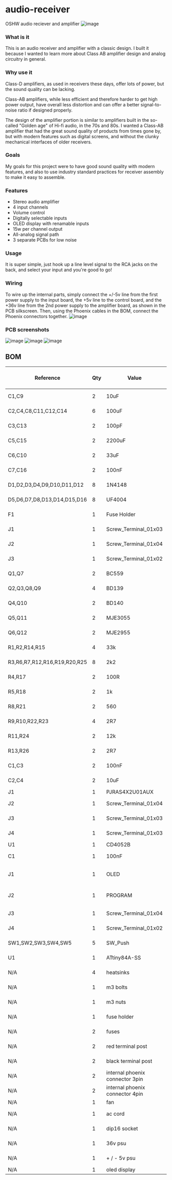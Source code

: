 # audio-receiver
OSHW audio reciever and amplifier
![image](https://github.com/user-attachments/assets/8662795f-7402-4097-a7a3-fefd9720c8e1)




### What is it
This is an audio receiver and amplifier with a classic design. I built it because I wanted to learn more about Class AB amplifier design and analog circuitry in general.

### Why use it
Class-D amplifiers, as used in receivers these days, offer lots of power, but the sound quality can be lacking.

Class-AB amplifiers, while less efficient and therefore harder to get high power output, have overall less distortion and can offer a better signal-to-noise ratio if designed properly.

The design of the amplifier portion is similar to amplifiers built in the so-called "Golden age" of Hi-fi audio, in the 70s and 80s. I wanted a Class-AB amplifier that had the great sound quality of products from times gone by, but with modern features such as digital screens, and without the clunky mechanical interfaces of older receivers.

### Goals
My goals for this project were to have good sound quality with modern features, and also to use industry standard practices for receiver assembly to make it easy to assemble.

### Features
 - Stereo audio amplifier
 - 4 input channels
 - Volume control
 - Digitally selectable inputs
 - OLED display with renamable inputs
 - 15w per channel output
 - All-analog signal path
 - 3 separate PCBs for low noise

### Usage
It is super simple, just hook up a line level signal to the RCA jacks on the back, and select your input and you're good to go!

### Wiring
To wire up the internal parts, simply connect the +/-5v line from the first power supply to the input board, the +5v line to the control board, and the +36v line from the 2nd power supply to the amplifier board, as shown in the PCB silkscreen. Then, using the Phoenix cables in the BOM, connect the Phoenix connectors together. 
![image](https://github.com/user-attachments/assets/c0c744b8-105f-4ebf-ae21-315923edc48e)


### PCB screenshots
![image](https://github.com/user-attachments/assets/5a289160-5d17-4d67-b57a-a452f3fbccd6)
![image](https://github.com/user-attachments/assets/708e6c93-590d-4da3-956e-3690656630c5)
![image](https://github.com/user-attachments/assets/b07cf53d-5b73-4520-8fc8-490e1c298acb)


## BOM
| Reference                    | Qty | Value                           | DNP | Exclude from BOM  | Exclude from Board | Footprint                                                                           | Datasheet                                                                                                                      | Mouser URL                                                                                                                              | Mouser PN            |
| ---------------------------- | --- | ------------------------------- | --- | ----------------- | ------------------ | ----------------------------------------------------------------------------------- | ------------------------------------------------------------------------------------------------------------------------------ | --------------------------------------------------------------------------------------------------------------------------------------- | -------------------- |
| C1,C9                        | 2   | 10uF                            | N/A | N/A               | N/A                | Capacitor_THT:CP_Radial_D5.0mm_P2.00mm                                              | https://www.we-online.com/components/products/datasheet/860020672010.pdf                                                       | https://www.mouser.com/ProductDetail/Wurth-Elektronik/860020672010?qs=sGAEpiMZZMsh%252B1woXyUXj4jKQI6sNRw6%252B%2FnWw7D23Ww%3D          | 710-860020672010     |
| C2,C4,C8,C11,C12,C14         | 6   | 100uF                           | N/A | N/A               | N/A                | Capacitor_THT:CP_Radial_D8.0mm_P3.50mm                                              | https://www.mouser.com/ProductDetail/Wurth-Elektronik/860020672010?qs=sGAEpiMZZMsh%252B1woXyUXj4jKQI6sNRw6%252B%2FnWw7D23Ww%3D | https://www.mouser.com/ProductDetail/Nichicon/UVR1H101MPD1TD?qs=sGAEpiMZZMsh%252B1woXyUXj9Qfu%2FLgQWnHf9Zyy1TLY94%3D                    | 647-UVR1H101MPD1TD   |
| C3,C13                       | 2   | 100pF                           | N/A | N/A               | N/A                | Capacitor_THT:C_Disc_D4.3mm_W1.9mm_P5.00mm                                          | https://www.mouser.com/datasheet/2/210/Class_I_Temperature_Compensation-2298228.pdf                                            | https://www.mouser.com/ProductDetail/Walsin/YP501101K040BAND5P?qs=sGAEpiMZZMsh%252B1woXyUXj9Vc%2FsqQGnyVc97Ek7nEcX0%3D                  | 791-YP501101K40AND5  |
| C5,C15                       | 2   | 2200uF                          | N/A | N/A               | N/A                | Capacitor_THT:CP_Radial_D16.0mm_P7.50mm                                             | https://www.mouser.com/datasheet/2/977/e_YXJ-1601195.pdf                                                                       | https://www.mouser.com/ProductDetail/Rubycon/35YXJ2200M16X25?qs=sGAEpiMZZMsh%252B1woXyUXj57M5zdvZVAFuY6LrCottNI%3D                      | 232-35YXJ2200M16X25  |
| C6,C10                       | 2   | 33uF                            | N/A | N/A               | N/A                | Capacitor_THT:CP_Radial_D5.0mm_P2.00mm                                              | https://www.we-online.com/components/products/datasheet/860010672011.pdf]                                                      | https://www.mouser.com/ProductDetail/Wurth-Elektronik/860010672011?qs=sGAEpiMZZMsh%252B1woXyUXj4jKQI6sNRw6%2FzsPRxKesag%3D              | 710-860010672011     |
| C7,C16                       | 2   | 100nF                           | N/A | N/A               | N/A                | Capacitor_THT:C_Disc_D4.3mm_W1.9mm_P5.00mm                                          | https://www.mouser.com/datasheet/2/210/Class_I_Temperature_Compensation-2298228.pdf                                            | https://www.mouser.com/ProductDetail/Walsin/YV101103Z060HAND5P?qs=sGAEpiMZZMsh%252B1woXyUXj9Vc%2FsqQGnyVkbUw7FMjgKQ%3D                  | 791-YV101103Z60HAND5 |
| D1,D2,D3,D4,D9,D10,D11,D12   | 8   | 1N4148                          | N/A | N/A               | N/A                | Diode_THT:D_DO-35_SOD27_P7.62mm_Horizontal                                          | https://www.mouser.com/datasheet/2/308/1/1N914_D-3574539.pdf                                                                   | https://www.mouser.com/ProductDetail/onsemi-Fairchild/1N4148-T50R?qs=sGAEpiMZZMtbRapU8LlZD%252B6h%2FWulpAkrNJDKqwRgmZcB5SlWjKcc2w%3D%3D | 512-1N4148T50R       |
| D5,D6,D7,D8,D13,D14,D15,D16  | 8   | UF4004                          | N/A | N/A               | N/A                | Diode_THT:D_DO-41_SOD81_P7.62mm_Horizontal                                          | https://diotec.com/request/datasheet/uf4001.pdf                                                                                | https://www.mouser.com/ProductDetail/Diotec-Semiconductor/UF4004?qs=OlC7AqGiEDlRgKmeDlLF1Q%3D%3D                                        | 637-UF4004           |
| F1                           | 1   | Fuse Holder                     | N/A | N/A               | N/A                | Fuse:Fuseholder_Clip-5x20mm_Eaton_1A5601-01_Inline_P20.80x6.76mm_D1.70mm_Horizontal | https://www.mouser.com/datasheet/2/87/eaton_1axxxx_pcb_fuse_clips_atc_atm_blade_data_she-1608562.pdf                           | https://www.mouser.com/ProductDetail/Eaton-Electronics/BK-1A5601?qs=sfCJykTDjbAGESUvg%2FlMZw%3D%3D                                      | 504-1A5601           |
| J1                           | 1   | Screw_Terminal_01x03            | N/A | N/A               | N/A                | Connector_Phoenix_MSTB:PhoenixContact_MSTBA_2,5_3-G-5,08_1x03_P5.08mm_Horizontal    | https://www.phoenixcontact.com/en-us/products/pcb-header-mstba-25-3-g-508-1757255?type=pdf                                     | https://www.mouser.com/ProductDetail/Phoenix-Contact/1757255?qs=uD%2FdkN7XIa0ez8xszzicKg%3D%3D                                          | 651-1757255          |
| J2                           | 1   | Screw_Terminal_01x04            | N/A | N/A               | N/A                | TerminalBlock_CUI:TerminalBlock_CUI_TB007-508-04_1x04_P5.08mm_Horizontal            | https://www.mouser.com/datasheet/2/1628/tb007_508-3511020.pdf                                                                  | https://www.mouser.com/ProductDetail/Same-Sky/TB007-508-04BE?qs=vLWxofP3U2wnrmN2C1kFLw%3D%3D                                            | 490-TB007-508-04BE   |
| J3                           | 1   | Screw_Terminal_01x02            | N/A | N/A               | N/A                | TerminalBlock_CUI:TerminalBlock_CUI_TB007-508-02_1x02_P5.08mm_Horizontal            | https://www.cuidevices.com/product/resource/tb007-508.pdf                                                                      | https://www.mouser.com/ProductDetail/Same-Sky/TB007-508-02BE?qs=vLWxofP3U2y6PFKAfCqKUQ%3D%3D                                            | 490-TB007-508-02BE   |
| Q1,Q7                        | 2   | BC559                           | N/A | N/A               | N/A                | Package_TO_SOT_THT:TO-92_Inline_Wide                                                | https://diotec.com/request/datasheet/bc556.pdf                                                                                 | https://www.mouser.com/ProductDetail/Diotec-Semiconductor/BC559A?qs=OlC7AqGiEDlWVUSYP2ErFQ%3D%3D                                        | 637-BC559A           |
| Q2,Q3,Q8,Q9                  | 4   | BD139                           | N/A | N/A               | N/A                | Package_TO_SOT_THT:TO-126-3_Vertical                                                | http://www.st.com/internet/com/TECHNICAL_RESOURCES/TECHNICAL_LITERATURE/DATASHEET/CD00001225.pdf                               | https://www.mouser.com/ProductDetail/STMicroelectronics/BD139-16?qs=RfHREzyZwW%252BVwEMhVd3zpQ%3D%3D                                    | 511-BD139-16         |
| Q4,Q10                       | 2   | BD140                           | N/A | N/A               | N/A                | Package_TO_SOT_THT:TO-126-3_Vertical                                                | http://www.st.com/internet/com/TECHNICAL_RESOURCES/TECHNICAL_LITERATURE/DATASHEET/CD00001225.pdf                               | https://www.mouser.com/ProductDetail/STMicroelectronics/BD140-16?qs=RfHREzyZwW%252BkgnSLCtGbjg%3D%3D                                    | 511-BD140-16         |
| Q5,Q11                       | 2   | MJE3055                         | N/A | N/A               | N/A                | Package_TO_SOT_THT:TO-220-3_Vertical                                                | https://www.mouser.com/datasheet/2/308/MJE2955T_D-1811462.pdf                                                                  | https://www.mouser.com/ProductDetail/onsemi/MJE3055TG?qs=HVbQlW5zcXUpZ6jjVRRo8A%3D%3D                                                   | 863-MJE3055TG        |
| Q6,Q12                       | 2   | MJE2955                         | N/A | N/A               | N/A                | Package_TO_SOT_THT:TO-220-3_Vertical                                                | https://www.mouser.com/datasheet/2/308/MJE2955T_D-1811462.pdf                                                                  | https://www.mouser.com/ProductDetail/onsemi/MJE2955TG?qs=HVbQlW5zcXV0Q1cBURTsUg%3D%3D                                                   | 863-MJE2955TG        |
| R1,R2,R14,R15                | 4   | 33k                             | N/A | N/A               | N/A                | Resistor_THT:R_Axial_DIN0207_L6.3mm_D2.5mm_P7.62mm_Horizontal                       | https://www.mouser.com/datasheet/2/447/YAGEO_MFR_datasheet_2023v3-3324391.pdf                                                  | https://www.mouser.com/ProductDetail/YAGEO/MFR-25FTF52-33K?qs=gt1LBUVyoHmEHRwLqpWLLA%3D%3D                                              | 603-MFR-25FTF52-33K  |
| R3,R6,R7,R12,R16,R19,R20,R25 | 8   | 2k2                             | N/A | N/A               | N/A                | Resistor_THT:R_Axial_DIN0207_L6.3mm_D2.5mm_P7.62mm_Horizontal                       | https://www.mouser.com/datasheet/2/447/YAGEO_MF0_datasheet_2024v3-3461483.pdf                                                  | https://www.mouser.com/ProductDetail/YAGEO/MF0207FTE52-2K2?qs=KUIzHt%2Fe91lZCf2OHy2lbw%3D%3D                                            | 603-MF0207FTE52-2K2  |
| R4,R17                       | 2   | 100R                            | N/A | N/A               | N/A                | Resistor_THT:R_Axial_DIN0204_L3.6mm_D1.6mm_P5.08mm_Horizontal                       | https://www.mouser.com/datasheet/2/447/YAGEO_MFR_datasheet_2023v3-3324391.pdf                                                  | https://www.mouser.com/ProductDetail/YAGEO/MFR-12FTF52-100R?qs=oAGoVhmvjhzHogggiomzAA%3D%3D                                             | 603-MFR-12FTF52-100R |
| R5,R18                       | 2   | 1k                              | N/A | N/A               | N/A                | Resistor_THT:R_Axial_DIN0207_L6.3mm_D2.5mm_P7.62mm_Horizontal                       | https://www.mouser.com/datasheet/2/447/YAGEO_MFR_datasheet_2023v3-3324391.pdf                                                  | https://www.mouser.com/ProductDetail/YAGEO/MFR-25FTF52-1K?qs=Uzd%2Fwh%252BZzhBCS7HxlKfPkQ%3D%3D                                         | 603-MFR-25FTF52-1K   |
| R8,R21                       | 2   | 560                             | N/A | N/A               | N/A                | Resistor_THT:R_Axial_DIN0309_L9.0mm_D3.2mm_P12.70mm_Horizontal                      | https://www.mouser.com/datasheet/2/447/YAGEO_FMP_datasheet_2021v2-3048660.pdf                                                  | https://www.mouser.com/ProductDetail/YAGEO/FMP200JR-52-560R?qs=wcZjbqjoJehIyDJh2zs3Bw%3D%3D                                             | 603-FMP200JR-52-560R |
| R9,R10,R22,R23               | 4   | 2R7                             | N/A | N/A               | N/A                | Resistor_THT:R_Axial_Power_L25.0mm_W9.0mm_P27.94mm                                  | https://www.mouser.com/datasheet/2/447/YAGEO_SQP_NSP_datasheet_2021v0-3003003.pdf                                              | https://www.mouser.com/ProductDetail/YAGEO/SQP500JB-2R7?qs=sGAEpiMZZMsPqMdJzcrNwl88Wd0KdECunjP3GAgCqls%3D                               | 603-SQP500JB-2R7     |
| R11,R24                      | 2   | 12k                             | N/A | N/A               | N/A                | Resistor_THT:R_Axial_DIN0207_L6.3mm_D2.5mm_P7.62mm_Horizontal                       | https://www.mouser.com/datasheet/2/447/YAGEO_MFR_datasheet_2023v3-3324391.pdf                                                  | https://www.mouser.com/ProductDetail/YAGEO/MFR25SFTF26-12K?qs=sGAEpiMZZMsPqMdJzcrNwqpmsrDQJrmxnqH2%2F1fJqXZRHayDc4k%252B4A%3D%3D        | 603-MFR25SFTF26-12K  |
| R13,R26                      | 2   | 2R7                             | N/A | N/A               | N/A                | Resistor_THT:R_Axial_DIN0207_L6.3mm_D2.5mm_P7.62mm_Horizontal                       | https://www.mouser.com/datasheet/2/447/YAGEO_CFR_datasheet_2023v2-3388672.pdf                                                  | https://www.mouser.com/ProductDetail/YAGEO/CFR-25JR-52-2R7?qs=sGAEpiMZZMsPqMdJzcrNwiPCnpFTGbbhiVnCR3xqnQk%3D                            | 603-CFR-25JR-52-2R7  |
| C1,C3                        | 2   | 100nF                           | N/A | N/A               | N/A                | Capacitor_THT:C_Disc_D6.0mm_W2.5mm_P5.00mm                                          | https://www.mouser.com/datasheet/2/210/POE_D13_00_E_RD-1663659.pdf                                                             | N/A                                                                                                                                     | 791-RD21B104K500A5HA |
| C2,C4                        | 2   | 10uF                            | N/A | N/A               | N/A                | Capacitor_THT:C_Rect_L7.0mm_W2.5mm_P5.00mm                                          | https://product.tdk.com/system/files/dam/doc/product/capacitor/ceramic/lead-mlcc/catalog/leadmlcc_halogenfree_fg_en.pdf        | N/A                                                                                                                                     | 810-FG28X5R1E106MR06 |
| J1                           | 1   | PJRAS4X2U01AUX                  | N/A | N/A               | N/A                | PJRAS4X2U01AUX                                                                      | https://www.switchcraft.com/assets/1/24/pjras4x2u__x_series_cd.pdf?4683                                                        | N/A                                                                                                                                     | 502-PJRAS4X2U01X     |
| J2                           | 1   | Screw_Terminal_01x04            | N/A | N/A               | N/A                | Connector_Phoenix_MSTB:PhoenixContact_MSTBA_2,5_4-G-5,08_1x04_P5.08mm_Horizontal    | https://www.phoenixcontact.com/en-us/products/pcb-header-mstba-25-4-g-508-1757268?type=pdf                                     | N/A                                                                                                                                     | 651-1757268          |
| J3                           | 1   | Screw_Terminal_01x03            | N/A | N/A               | N/A                | Connector_Phoenix_MSTB:PhoenixContact_MSTBA_2,5_3-G-5,08_1x03_P5.08mm_Horizontal    | https://www.phoenixcontact.com/en-us/products/pcb-header-mstba-25-3-g-508-1757255?type=pdf                                     | N/A                                                                                                                                     | 651-1757255          |
| J4                           | 1   | Screw_Terminal_01x03            | N/A | N/A               | N/A                | TerminalBlock_CUI:TerminalBlock_CUI_TB007-508-03_1x03_P5.08mm_Horizontal            | https://www.mouser.com/datasheet/2/1628/tb007_508-3511020.pdf                                                                  | N/A                                                                                                                                     | 490-TB007-508-03BE   |
| U1                           | 1   | CD4052B                         | N/A | N/A               | N/A                | Package_DIP:DIP-16_W7.62mm_Socket                                                   | http://www.ti.com/lit/ds/symlink/cd4052b.pdf                                                                                   | N/A                                                                                                                                     | 595-CD4052BE         |
| C1                           | 1   | 100nF                           | N/A | N/A               | N/A                | Capacitor_THT:C_Disc_D6.0mm_W2.5mm_P5.00mm                                          | https://www.mouser.com/datasheet/2/210/POE_D13_00_E_RD-1663659.pdf                                                             | N/A                                                                                                                                     | 791-RD21B104K500A5HA |
| J1                           | 1   | OLED                            | DNP | Excluded from BOM | N/A                | KiCad-SSD1306-0.91-OLED-4pin-128x32:SSD1306-0.91-OLED-4pin-128x32                   | ~                                                                                                                              | N/A                                                                                                                                     | ~                    |
| J2                           | 1   | PROGRAM                         | DNP | Excluded from BOM | N/A                | Connector_PinHeader_2.54mm:PinHeader_1x04_P2.54mm_Vertical                          | ~                                                                                                                              | N/A                                                                                                                                     | ~                    |
| J3                           | 1   | Screw_Terminal_01x04            | N/A | N/A               | N/A                | Connector_Phoenix_MSTB:PhoenixContact_MSTBA_2,5_4-G-5,08_1x04_P5.08mm_Horizontal    | https://www.phoenixcontact.com/en-us/products/pcb-header-mstba-25-4-g-508-1757268?type=pdf                                     | N/A                                                                                                                                     | 651-1757268          |
| J4                           | 1   | Screw_Terminal_01x02            | N/A | N/A               | N/A                | TerminalBlock_CUI:TerminalBlock_CUI_TB007-508-02_1x02_P5.08mm_Horizontal            | https://www.cuidevices.com/product/resource/tb007-508.pdf                                                                      | N/A                                                                                                                                     | 490-TB007-508-02BE   |
| SW1,SW2,SW3,SW4,SW5          | 5   | SW_Push                         | N/A | N/A               | N/A                | Button_Switch_THT:SW_PUSH_6mm                                                       | https://www.mouser.com/datasheet/2/1628/ts02-3511329.pdf                                                                       | N/A                                                                                                                                     | 179-TS026655BK260LCR |
| U1                           | 1   | ATtiny84A-SS                    | N/A | N/A               | N/A                | Package_SO:SOIC-14_3.9x8.7mm_P1.27mm                                                | http://ww1.microchip.com/downloads/en/DeviceDoc/doc8183.pdf                                                                    | N/A                                                                                                                                     | 556-ATTINY84A-SSFR   |
| N/A                          | 4   | heatsinks                       | N/A | N/A               | N/A                | N/A                                                                                 | N/A                                                                                                                            | https://www.mouser.com/ProductDetail/Same-Sky/HSS-B20-NP-12?qs=u4fy%2FsgLU9Mva%2Fp9%252ByZBdw%3D%3D                                     | N/A                  |
| N/A                          | 1   | m3 bolts                        | N/A | N/A               | N/A                | N/A                                                                                 | N/A                                                                                                                            | https://www.homedepot.com/p/Hillman-M3-0-5-x-10-mm-Internal-Hex-Button-Head-Cap-Screws-20-Pack-44456/204801187                          | N/A                  |
| N/A                          | 1   | m3 nuts                         | N/A | N/A               | N/A                | N/A                                                                                 | N/A                                                                                                                            | https://www.homedepot.com/p/Hillman-Metric-Hex-Nuts-M3-x-0-50-Coarse-Thread-4053/204801247                                              | N/A                  |
| N/A                          | 1   | fuse holder                     | N/A | N/A               | N/A                | N/A                                                                                 | N/A                                                                                                                            | https://www.mouser.com/ProductDetail/Eaton-Electronics/BK-1A5601?qs=sfCJykTDjbAGESUvg%2FlMZw%3D%3D                                      | N/A                  |
| N/A                          | 2   | fuses                           | N/A | N/A               | N/A                | N/A                                                                                 | N/A                                                                                                                            | https://www.mouser.com/ProductDetail/Eaton-Electronics/BK1-S500-2-R?qs=9GX7soZQXxEC5%2FbW3phE%252Bg%3D%3D                               | N/A                  |
| N/A                          | 2   | red terminal post               | N/A | N/A               | N/A                | N/A                                                                                 | N/A                                                                                                                            | https://www.mouser.com/ProductDetail/SparkFun/PRT-09739?qs=WyAARYrbSnb2d3ZiFmZgWQ%3D%3D                                                 | N/A                  |
| N/A                          | 2   | black terminal post             | N/A | N/A               | N/A                | N/A                                                                                 | N/A                                                                                                                            | https://www.mouser.com/ProductDetail/SparkFun/PRT-09740?qs=WyAARYrbSnbVb9GdE8xnVA%3D%3D                                                 | N/A                  |
| N/A                          | 2   | internal phoenix connector 3pin | N/A | N/A               | N/A                | N/A                                                                                 | N/A                                                                                                                            | https://www.mouser.com/ProductDetail/Phoenix-Contact/1757022?qs=sGAEpiMZZMvlX3nhDDO4ANTLkcKs1Zj3jcphtS8o9Tk%3D                          | N/A                  |
| N/A                          | 2   | internal phoenix connector 4pin | N/A | N/A               | N/A                | N/A                                                                                 | N/A                                                                                                                            | https://www.mouser.com/ProductDetail/Phoenix-Contact/1757035?qs=sGAEpiMZZMvlX3nhDDO4AH7PhxHWF%252BlKb5jy%252B%2F%252BeCXE%3D            | N/A                  |
| N/A                          | 1   | fan                             | N/A | N/A               | N/A                | N/A                                                                                 | N/A                                                                                                                            | https://a.co/d/h5aS2CF                                                                                                                  | N/A                  |
| N/A                          | 1   | ac cord                         | N/A | N/A               | N/A                | N/A                                                                                 | N/A                                                                                                                            | https://www.homedepot.com/p/Husky-8-ft-16-3-Medium-Duty-Tool-Replacement-Cord-Black-HD-165-018/303679847                                | N/A                  |
| N/A                          | 1   | dip16 socket                    | N/A | N/A               | N/A                | N/A                                                                                 | N/A                                                                                                                            | https://www.mouser.com/ProductDetail/TE-Connectivity/1-2199298-4?qs=fK8dlpkaUMvpL10rY9Abiw%3D%3D                                        | N/A                  |
| N/A                          | 1   | 36v psu                         | N/A | N/A               | N/A                | N/A                                                                                 | N/A                                                                                                                            | https://www.mouser.com/ProductDetail/MEAN-WELL/LRS-150-36?qs=vDxCgdWo2h82V5jS5IXvUQ%3D%3D                                               | N/A                  |
| N/A                          | 1   | \+ / - 5v psu                   | N/A | N/A               | N/A                | N/A                                                                                 | N/A                                                                                                                            | https://www.mouser.com/ProductDetail/MEAN-WELL/PD-2505?qs=V9a8iPeg90ze2O5SXmOiQQ%3D%3D                                                  | N/A                  |
| N/A                          | 1   | oled display                    | N/A | N/A               | N/A                | N/A                                                                                 | N/A                                                                                                                            | https://a.co/d/fhCKttE                                                                                                                  | N/A                  |
